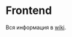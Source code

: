 # Frontend

Вся информация в [wiki](https://gitlab.study.htc-cs.com/root/frontend/fe-21-1/-/wikis/home).
